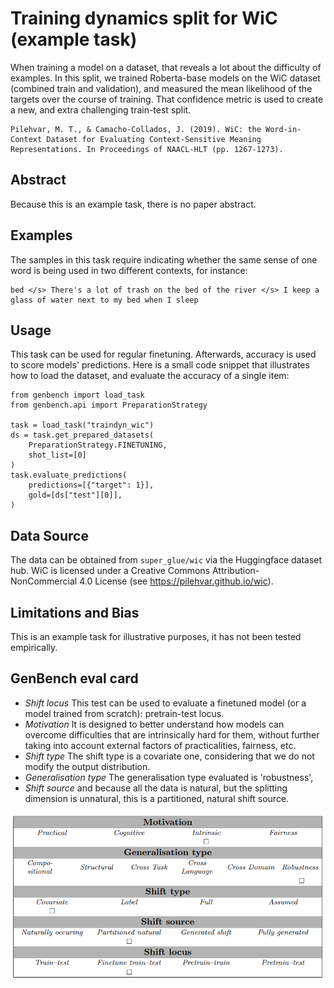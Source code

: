 # Training dynamics split for WiC (example task)

When training a model on a dataset, that reveals a lot about the difficulty of examples.
In this split, we trained Roberta-base models on the WiC dataset (combined train and validation),
and measured the mean likelihood of the targets over the course of training.
That confidence metric is used to create a new, and extra challenging train-test split.

```
Pilehvar, M. T., & Camacho-Collados, J. (2019). WiC: the Word-in-Context Dataset for Evaluating Context-Sensitive Meaning Representations. In Proceedings of NAACL-HLT (pp. 1267-1273).
```

## Abstract
Because this is an example task, there is no paper abstract.

## Examples
The samples in this task require indicating whether the same sense of one word is being used in two different contexts, for instance:
```
bed </s> There's a lot of trash on the bed of the river </s> I keep a glass of water next to my bed when I sleep
```

## Usage

This task can be used for regular finetuning. Afterwards, accuracy is used to score models' predictions.
Here is a small code snippet that illustrates how to load the dataset, and evaluate the accuracy of a single item:

```
from genbench import load_task
from genbench.api import PreparationStrategy

task = load_task("traindyn_wic")
ds = task.get_prepared_datasets(
    PreparationStrategy.FINETUNING, 
    shot_list=[0]
)
task.evaluate_predictions(
    predictions=[{"target": 1}],
    gold=[ds["test"][0]],
)
```

## Data Source
The data can be obtained from `super_glue/wic` via the Huggingface dataset hub.
WiC is licensed under a Creative Commons Attribution-NonCommercial 4.0 License (see https://pilehvar.github.io/wic).

## Limitations and Bias
This is an example task for illustrative purposes, it has not been tested empirically.

## GenBench eval card
- *Shift locus* This test can be used to evaluate a finetuned model (or a model trained from scratch): pretrain-test locus.
- *Motivation* It is designed to better understand how models can overcome difficulties that are intrinsically hard for them, without further taking into account external factors of practicalities, fairness, etc.
- *Shift type* The shift type is a covariate one, considering that we do not modify the output distribution.
- *Generalisation type* The generalisation type evaluated is 'robustness',
- *Shift source* and because all the data is natural, but the splitting dimension is unnatural, this is a partitioned, natural shift source.

![GenBench Eval Card](eval_card.png)
